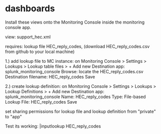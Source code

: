 # dashboards
Install these views onto the Monitoring Console inside the monitoring console app.


view: support_hec.xml

requires: lookup file HEC_reply_codes, (download HEC_reply_codes.csv from github to your local machine)

1.) add lookup file to MC instance:
on Monitoring Console > Settings > Lookups > Lookup table files > + Add new
Destination app: splunk_monitoring_console
Browse: locate the HEC_reply_codes.csv
Destination filename: HEC_reply_codes
Save

2.) create lookup definition:
on Monitoring Console > Settings > Lookups > Lookup Definitions > + Add new
Destination app: splunk_monitoring_console
Name: HEC_reply_codes
Type: File-based
Lookup File: HEC_reply_codes
Save

set sharing permissions for lookup file and lookup definition from "private" to "app" 

Test its working: 
|inputlookup HEC_reply_codes
